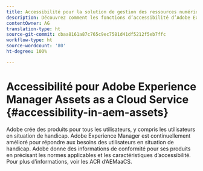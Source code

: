 ```yaml
---
title: Accessibilité pour la solution de gestion des ressources numériques Assets.
description: Découvrez comment les fonctions d’accessibilité d’Adobe Experience Manager as a Cloud Service aident les utilisateurs en situation de handicap.
contentOwner: AG
translation-type: ht
source-git-commit: cbaa8161a87c765c9ec7581d41df5212f5eb7ffc
workflow-type: ht
source-wordcount: '80'
ht-degree: 100%

---
```



# Accessibilité pour Adobe Experience Manager Assets as a Cloud Service {#accessibility-in-aem-assets}

Adobe crée des produits pour tous les utilisateurs, y compris les utilisateurs en situation de handicap. Adobe Experience Manager est continuellement amélioré pour répondre aux besoins des utilisateurs en situation de handicap. Adobe donne des informations de conformité pour ses produits en précisant les normes applicables et les caractéristiques d’accessibilité.
Pour plus d’informations, voir les ACR d’AEMaaCS.
